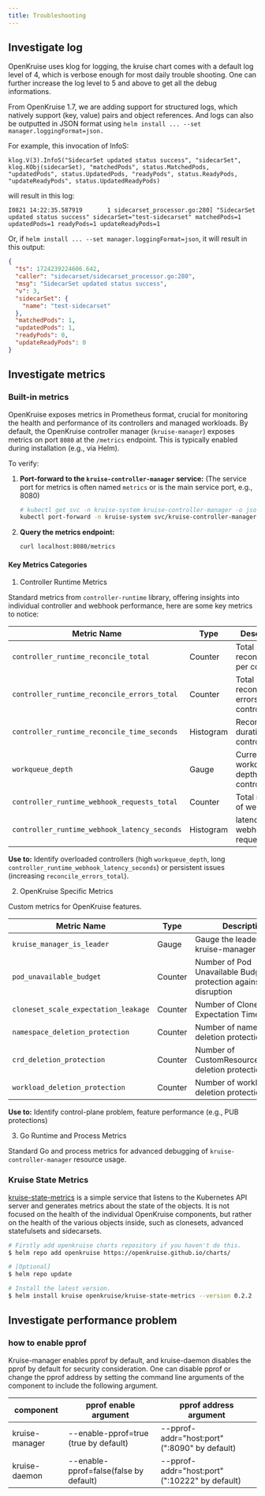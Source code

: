 ```yaml
---
title: Troubleshooting
---
```


## Investigate log

OpenKruise uses klog for logging, the kruise chart comes with a default log level of 4, which is verbose enough for most daily trouble shooting. One can further increase the log level to 5 and above to get all the debug informations.

From OpenKruise 1.7, we are adding support for structured logs, which natively support (key, value) pairs and object references. And logs can also be outputted in JSON format using `helm install ... --set manager.loggingFormat=json.`

For example, this invocation of InfoS:

```
klog.V(3).InfoS("SidecarSet updated status success", "sidecarSet", klog.KObj(sidecarSet), "matchedPods", status.MatchedPods,
"updatedPods", status.UpdatedPods, "readyPods", status.ReadyPods, "updateReadyPods", status.UpdatedReadyPods)
```

will result in this log:

```
I0821 14:22:35.587919       1 sidecarset_processor.go:280] "SidecarSet updated status success" sidecarSet="test-sidecarset" matchedPods=1 updatedPods=1 readyPods=1 updateReadyPods=1
```

Or, if `helm install ... --set manager.loggingFormat=json`, it will result in this output:

```json
{
  "ts": 1724239224606.642,
  "caller": "sidecarset/sidecarset_processor.go:280",
  "msg": "SidecarSet updated status success",
  "v": 3,
  "sidecarSet": {
    "name": "test-sidecarset"
  },
  "matchedPods": 1,
  "updatedPods": 1,
  "readyPods": 0,
  "updateReadyPods": 0
}
```

## Investigate metrics

### Built-in metrics

OpenKruise exposes metrics in Prometheus format, crucial for monitoring the health and performance of its controllers and managed workloads. By default, the OpenKruise controller manager (`kruise-manager`) exposes metrics on port `8080` at the `/metrics` endpoint. This is typically enabled during installation (e.g., via Helm).

To verify:

1.  **Port-forward to the `kruise-controller-manager` service:**
    (The service port for metrics is often named `metrics` or is the main service port, e.g., 8080)
    ```bash
    # kubectl get svc -n kruise-system kruise-controller-manager -o jsonpath='{.spec.ports[?(@.name=="metrics")].port}' # to find port
    kubectl port-forward -n kruise-system svc/kruise-controller-manager 8080:8080
    ```

2.  **Query the metrics endpoint:**
    ```bash
    curl localhost:8080/metrics
    ```

#### Key Metrics Categories

1. Controller Runtime Metrics

Standard metrics from `controller-runtime` library, offering insights into individual controller and webhook performance, here are some key metrics to notice:

| Metric Name                                  | Type      | Description                                 | Labels           |
|----------------------------------------------|-----------|---------------------------------------------|------------------|
| `controller_runtime_reconcile_total`         | Counter   | Total reconciliations per controller.       | `controller`     |
| `controller_runtime_reconcile_errors_total`  | Counter   | Total reconciliation errors per controller. | `controller`     |
| `controller_runtime_reconcile_time_seconds`  | Histogram | Reconciliation duration per controller.     | `controller`     |
| `workqueue_depth`                            | Gauge     | Current workqueue depth per controller.     | `name`           |
| `controller_runtime_webhook_requests_total`  | Counter   | Total requests of webhook                   | `code`,`webhook` |
| `controller_runtime_webhook_latency_seconds` | Histogram | latency of webhook request                  | `webhook`        |

**Use to:** Identify overloaded controllers (high `workqueue_depth`, long `controller_runtime_webhook_latency_seconds`) or persistent issues (increasing `reconcile_errors_total`).

2. OpenKruise Specific Metrics

Custom metrics for OpenKruise features.

| Metric Name                          | Type    | Description                                                        | Labels                            |
|--------------------------------------|---------|--------------------------------------------------------------------|-----------------------------------|
| `kruise_manager_is_leader`           | Gauge   | Gauge the leader of kruise-manager                                 |                                   |
| `pod_unavailable_budget`             | Counter | Number of Pod Unavailable Budget protection against pod disruption | `kind_namespace_name`, `username` |
| `cloneset_scale_expectation_leakage` | Counter | Number of CloneSet Scale Expectation Timeout                       | `namespace`,`name`                |
| `namespace_deletion_protection`      | Counter | Number of namespace deletion protection                            | `name`, `username`                |
| `crd_deletion_protection`            | Counter | Number of CustomResourceDefinition deletion protection             | `name`, `username`                |
| `workload_deletion_protection`       | Counter | Number of workload deletion protection                             | `kind_namespace_name`, `username` |

**Use to:** Identify control-plane problem, feature performance (e.g., PUB protections)

3. Go Runtime and Process Metrics

Standard Go and process metrics for advanced debugging of `kruise-controller-manager` resource usage.

### Kruise State Metrics

[kruise-state-metrics](https://github.com/openkruise/kruise-state-metrics) is a simple service that listens to the
Kubernetes API server and generates metrics about the state of the objects.
It is not focused on the health of the individual OpenKruise components, but rather on the health of the various objects
inside, such as clonesets, advanced statefulsets and sidecarsets.

```bash
# Firstly add openkruise charts repository if you haven't do this.
$ helm repo add openkruise https://openkruise.github.io/charts/

# [Optional]
$ helm repo update

# Install the latest version.
$ helm install kruise openkruise/kruise-state-metrics --version 0.2.2
```
## Investigate performance problem

### how to enable pprof
Kruise-manager enables pprof by default, and kruise-daemon disables the pprof by default for security consideration. One can disable pprof or change the pprof address by setting the command line arguments of the component to include the following argument.

| component | pprof enable argument | pprof address argument |
| -------- | ------- | ------- | 
| kruise-manager | --enable-pprof=true (true by default) | --pprof-addr="host:port" (":8090" by default) | 
| kruise-daemon  | --enable-pprof=false(false by default) | --pprof-addr="host:port" (":10222" by default) |
